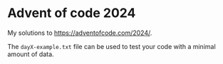 # Advent of code 2024

My solutions to https://adventofcode.com/2024/.

The `dayX-example.txt` file can be used to test your code with a minimal amount of data. 